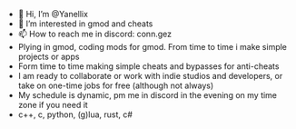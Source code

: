 - 👋 Hi, I’m @Yanellix
- 👀 I’m interested in gmod and cheats
- 📫 How to reach me in discord: conn.gez
- Plying in gmod, coding mods for gmod. From time to time i make simple projects or apps
- Form time to time making simple cheats and bypasses for anti-cheats
- I am ready to collaborate or work with indie studios and developers, or take on one-time jobs for free (although not always)
- My schedule is dynamic, pm me in discord in the evening on my time zone if you need it
- c++, c, python, (g)lua, rust, c#
